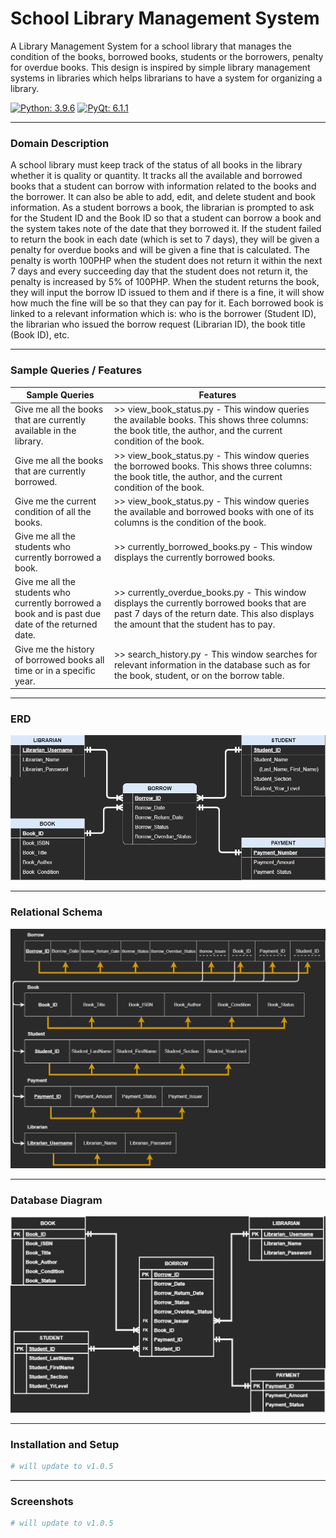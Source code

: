 # School Library Management System
A Library Management System for a school library that manages the condition of the books, borrowed books, students or the borrowers, penalty for overdue books. This design is inspired by simple library management systems in libraries which helps librarians to have a system for organizing a library.

[![Python: 3.9.6](https://img.shields.io/badge/python-3.9.6-blue?logo=python&logoColor=FFE873)](https://www.python.org/downloads) [![PyQt: 6.1.1](https://img.shields.io/badge/pyqt-6.1.1-darkgreen)](https://pypi.org/project/PyQt6)
___
### Domain Description
A school library must keep track of the status of all books in the library whether it is quality or quantity. It tracks all the available and borrowed books that a student can borrow with information related to the books and the borrower. It can also be able to add, edit, and delete student and book information. As a student borrows a book, the librarian is prompted to ask for the Student ID and the Book ID so that a student can borrow a book and the system takes note of the date that they borrowed it. If the student failed to return the book in each date (which is set to 7 days), they will be given a penalty for overdue books and will be given a fine that is calculated. The penalty is worth 100PHP when the student does not return it within the next 7 days and every succeeding day that the student does not return it, the penalty is increased by 5% of 100PHP. When the student returns the book, they will input the borrow ID issued to them and if there is a fine, it will show how much the fine will be so that they can pay for it. Each borrowed book is linked to a relevant information which is: who is the borrower (Student ID), the librarian who issued the borrow request (Librarian ID), the book title (Book ID), etc.
___
### Sample Queries / Features
| Sample Queries                                                                                    | Features                                                                                                                                                                                 |
|---------------------------------------------------------------------------------------------------|------------------------------------------------------------------------------------------------------------------------------------------------------------------------------------------|
| Give me all the books that are currently available in the library.                                | >>   view_book_status.py - This window queries the available books. This shows three columns: the book title, the author, and the current condition of the book.                         |
| Give me all the books that are currently borrowed.                                                | >>   view_book_status.py - This window queries the borrowed books. This shows three columns: the book title, the author, and the current   condition of the book.                        |
| Give me the current condition of all the books.                                                   | >>   view_book_status.py - This window queries the available and borrowed books with one of its columns is the condition of the book.                                                    |
| Give me all the students who currently borrowed a book.                                           | >>   currently_borrowed_books.py - This window displays the currently borrowed books.                                                                                                    |
| Give me all the students who currently borrowed a book and is past due date of the returned date. | >>   currently_overdue_books.py - This window displays the currently borrowed books that are past 7 days of the return date. This also displays the amount that the student has to pay.  |
| Give me the history of borrowed books all time or in a specific year.                             | >>   search_history.py - This window searches for relevant information in the database such as for the book, student, or on the borrow table.                                            |
___
### ERD
[![erd_library][1]][1]

___
### Relational Schema
[![relational_schema][2]][2]
___
### Database Diagram
[![database_diagram][3]][3]
___
### Installation and Setup
```py
# will update to v1.0.5
```
___
### Screenshots
```py
# will update to v1.0.5
```

[1]: https://raw.githubusercontent.com/blaterwolf/lmspy/main/img/erd_library.png
[2]: https://raw.githubusercontent.com/blaterwolf/lmspy/main/img/relational_schema.png
[3]: https://raw.githubusercontent.com/blaterwolf/lmspy/main/img/database_diagram.png